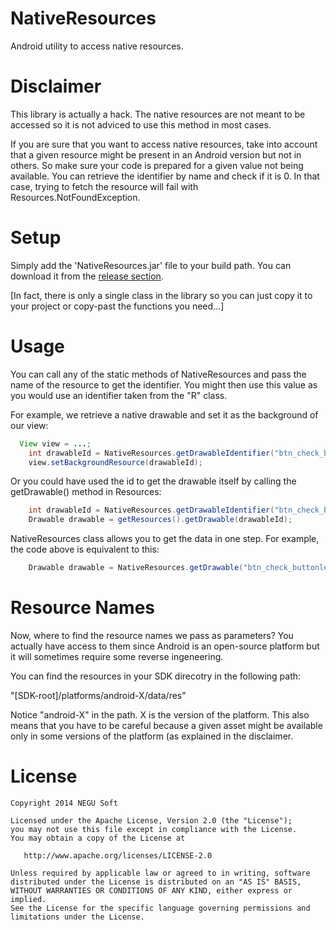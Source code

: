 NativeResources
===============

Android utility to access native resources.


Disclaimer
==========

This library is actually a hack. The native resources are not meant to be accessed so it is not adviced to use this method in most cases.

If you are sure that you want to access native resources, take into account that a given resource might be present in an Android version but not in others. So make sure your code is prepared for a given value not being available. You can retrieve the identifier by name and check if it is 0. In that case, trying to fetch the resource will fail with Resources.NotFoundException.


Setup
=====

Simply add the 'NativeResources.jar' file to your build path. You can download it from the [release section](https://github.com/negusoft/NativeResources/releases).

[In fact, there is only a single class in the library so you can just copy it to your project or copy-past the functions 
you need...]


Usage
=====

You can call any of the static methods of NativeResources and pass the name of the resource to get the identifier. You might then use this value as you would use an identifier taken from the "R" class.

For example, we retrieve a native drawable and set it as the background of our view:
``` java
  View view = ...;
	int drawableId = NativeResources.getDrawableIdentifier("btn_check_buttonless_on");
	view.setBackgroundResource(drawableId);
```

Or you could have used the id to get the drawable itself by calling the getDrawable() method in Resources:
``` java
	int drawableId = NativeResources.getDrawableIdentifier("btn_check_buttonless_on");
	Drawable drawable = getResources().getDrawable(drawableId);
```

NativeResources class allows you to get the data in one step. For example, the code above is equivalent to this:
``` java
	Drawable drawable = NativeResources.getDrawable("btn_check_buttonless_on");
```


Resource Names
==============

Now, where to find the resource names we pass as parameters? You actually have access to them since Android is an open-source platform but it will sometimes require some reverse ingeneering.

You can find the resources in your SDK direcotry in the following path:

"[SDK-root]/platforms/android-X/data/res"

Notice "android-X" in the path. X is the version of the platform. This also means that you have to be careful because a given asset might be available only in some versions of the platform (as explained in the disclaimer.


License
=======

    Copyright 2014 NEGU Soft

    Licensed under the Apache License, Version 2.0 (the "License");
    you may not use this file except in compliance with the License.
    You may obtain a copy of the License at

       http://www.apache.org/licenses/LICENSE-2.0

    Unless required by applicable law or agreed to in writing, software
    distributed under the License is distributed on an "AS IS" BASIS,
    WITHOUT WARRANTIES OR CONDITIONS OF ANY KIND, either express or implied.
    See the License for the specific language governing permissions and
    limitations under the License.
    
